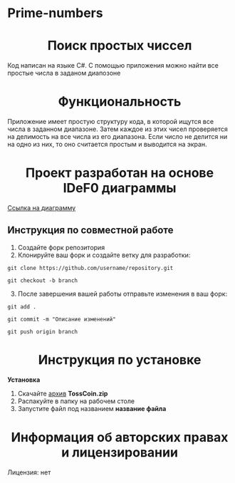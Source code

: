 # Prime-numbers

<h1 align="center">Поиск простых чиссел</h1>

Код написан на языке C#. С помощью приложения можно найти все простые числа в заданом диапозоне
<h1 align="center">Функциональность</h1>

Приложение имеет простую структуру кода, в которой ищутся все числа в заданном диапазоне. Затем каждое из этих чисел проверяется на делимость на все числа из его диапазона. Если число не делится ни на одно из них, то оно считается простым и выводится на экран.
<h1 align="center">Проект разработан на основе IDeF0 диаграммы</h1>

<a href="ссылка">Ссылка на диаграмму</a>

## Инструкция по совместной работе
1. Создайте форк репозитория
2. Клонируйте ваш форк и создайте ветку для разработки:
```
git clone https://github.com/username/repository.git
```
```
git checkout -b branch
```
3. После завершения вашей работы отправьте изменения в ваш форк:
```
git add .
```
```
git commit -m "Описание изменений"
```
```
git push origin branch
```


<h1 align="center">Инструкция по установке</h1>
<p><strong> Установка </strong></p>
<ol>
  <li>Скачайте <a href="зипка">архив</a> <strong>TossCoin.zip</strong></li>
  <li>Распакуйте в папку на рабочем столе</li>
  <li>Запустите файл под названием <strong>название файла</strong></li>
</ol>

<h1 align="center">Информация об авторских правах и лицензировании</h1>
Лицензия: нет
